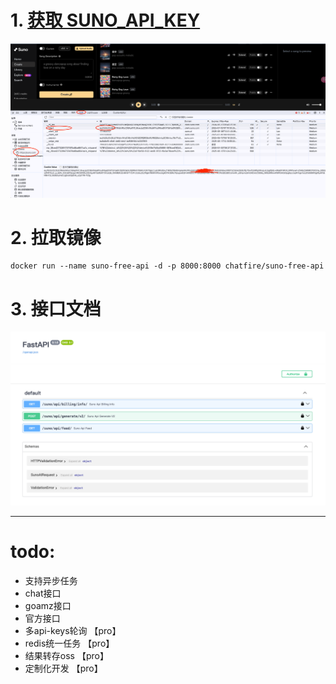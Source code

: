 # 1. [获取 SUNO_API_KEY](https://suno.com/)

![](docs/api_key.png)

# 2. 拉取镜像

```shell
docker run --name suno-free-api -d -p 8000:8000 chatfire/suno-free-api
```

# 3. 接口文档

![](docs/api_docs.png)

---

# todo:

- 支持异步任务
- chat接口
- goamz接口
- 官方接口
- 多api-keys轮询 【pro】
- redis统一任务 【pro】
- 结果转存oss 【pro】
- 定制化开发 【pro】